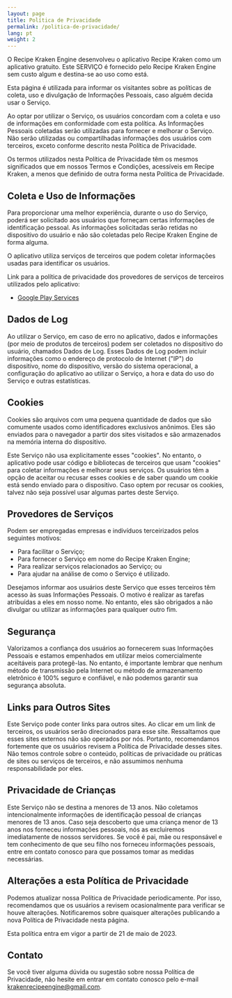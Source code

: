 ```yaml
---
layout: page
title: Política de Privacidade
permalink: /politica-de-privacidade/
lang: pt 
weight: 2
---
```



O Recipe Kraken Engine desenvolveu o aplicativo Recipe Kraken como um aplicativo gratuito. Este SERVIÇO é fornecido pelo Recipe Kraken Engine sem custo algum e destina-se ao uso como está.

Esta página é utilizada para informar os visitantes sobre as políticas de coleta, uso e divulgação de Informações Pessoais, caso alguém decida usar o Serviço.

Ao optar por utilizar o Serviço, os usuários concordam com a coleta e uso de informações em conformidade com esta política. As Informações Pessoais coletadas serão utilizadas para fornecer e melhorar o Serviço. Não serão utilizadas ou compartilhadas informações dos usuários com terceiros, exceto conforme descrito nesta Política de Privacidade.

Os termos utilizados nesta Política de Privacidade têm os mesmos significados que em nossos Termos e Condições, acessíveis em Recipe Kraken, a menos que definido de outra forma nesta Política de Privacidade.

## Coleta e Uso de Informações

Para proporcionar uma melhor experiência, durante o uso do Serviço, poderá ser solicitado aos usuários que forneçam certas informações de identificação pessoal. As informações solicitadas serão retidas no dispositivo do usuário e não são coletadas pelo Recipe Kraken Engine de forma alguma.

O aplicativo utiliza serviços de terceiros que podem coletar informações usadas para identificar os usuários.

Link para a política de privacidade dos provedores de serviços de terceiros utilizados pelo aplicativo:

- [Google Play Services](https://www.google.com/policies/privacy/)

## Dados de Log

Ao utilizar o Serviço, em caso de erro no aplicativo, dados e informações (por meio de produtos de terceiros) podem ser coletados no dispositivo do usuário, chamados Dados de Log. Esses Dados de Log podem incluir informações como o endereço de protocolo de Internet ("IP") do dispositivo, nome do dispositivo, versão do sistema operacional, a configuração do aplicativo ao utilizar o Serviço, a hora e data do uso do Serviço e outras estatísticas.

## Cookies

Cookies são arquivos com uma pequena quantidade de dados que são comumente usados como identificadores exclusivos anônimos. Eles são enviados para o navegador a partir dos sites visitados e são armazenados na memória interna do dispositivo.

Este Serviço não usa explicitamente esses "cookies". No entanto, o aplicativo pode usar código e bibliotecas de terceiros que usam "cookies" para coletar informações e melhorar seus serviços. Os usuários têm a opção de aceitar ou recusar esses cookies e de saber quando um cookie está sendo enviado para o dispositivo. Caso optem por recusar os cookies, talvez não seja possível usar algumas partes deste Serviço.

## Provedores de Serviços

Podem ser empregadas empresas e indivíduos terceirizados pelos seguintes motivos:

- Para facilitar o Serviço;
- Para fornecer o Serviço em nome do Recipe Kraken Engine;
- Para realizar serviços relacionados ao Serviço; ou
- Para ajudar na análise de como o Serviço é utilizado.

Desejamos informar aos usuários deste Serviço que esses terceiros têm acesso às suas Informações Pessoais. O motivo é realizar as tarefas atribuídas a eles em nosso nome. No entanto, eles são obrigados a não divulgar ou utilizar as informações para qualquer outro fim.

## Segurança

Valorizamos a confiança dos usuários ao fornecerem suas Informações Pessoais e estamos empenhados em utilizar meios comercialmente aceitáveis para protegê-las. No entanto, é importante lembrar que nenhum método de transmissão pela Internet ou método de armazenamento eletrônico é 100% seguro e confiável, e não podemos garantir sua segurança absoluta.

## Links para Outros Sites

Este Serviço pode conter links para outros sites. Ao clicar em um link de terceiros, os usuários serão direcionados para esse site. Ressaltamos que esses sites externos não são operados por nós. Portanto, recomendamos fortemente que os usuários revisem a Política de Privacidade desses sites. Não temos controle sobre o conteúdo, políticas de privacidade ou práticas de sites ou serviços de terceiros, e não assumimos nenhuma responsabilidade por eles.

## Privacidade de Crianças

Este Serviço não se destina a menores de 13 anos. Não coletamos intencionalmente informações de identificação pessoal de crianças menores de 13 anos. Caso seja descoberto que uma criança menor de 13 anos nos forneceu informações pessoais, nós as excluiremos imediatamente de nossos servidores. Se você é pai, mãe ou responsável e tem conhecimento de que seu filho nos forneceu informações pessoais, entre em contato conosco para que possamos tomar as medidas necessárias.

## Alterações a esta Política de Privacidade

Podemos atualizar nossa Política de Privacidade periodicamente. Por isso, recomendamos que os usuários a revisem ocasionalmente para verificar se houve alterações. Notificaremos sobre quaisquer alterações publicando a nova Política de Privacidade nesta página.

Esta política entra em vigor a partir de 21 de maio de 2023.

## Contato

Se você tiver alguma dúvida ou sugestão sobre nossa Política de Privacidade, não hesite em entrar em contato conosco pelo e-mail krakenrecipeengine@gmail.com.
